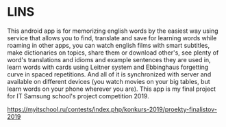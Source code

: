 # LINS
This android app is for memorizing english words by the easiest way using service that allows you to find, translate and save for learning words while roaming in other apps, you can watch english films with smart subtitles, make dictionaries on topics, share them or download other's, see plenty of word's translations and idioms and example sentences they are used in, learn words with cards using Leitner system and Ebbinghaus forgetting curve in spaced repetitions. And all of it is synchronized with server and available on different devices (you watch movies on your big tables, but learn words on your phone wherever you are). This app is my final project for IT Samsung school's project competition 2019.

https://myitschool.ru/contests/index.php/konkurs-2019/proekty-finalistov-2019


